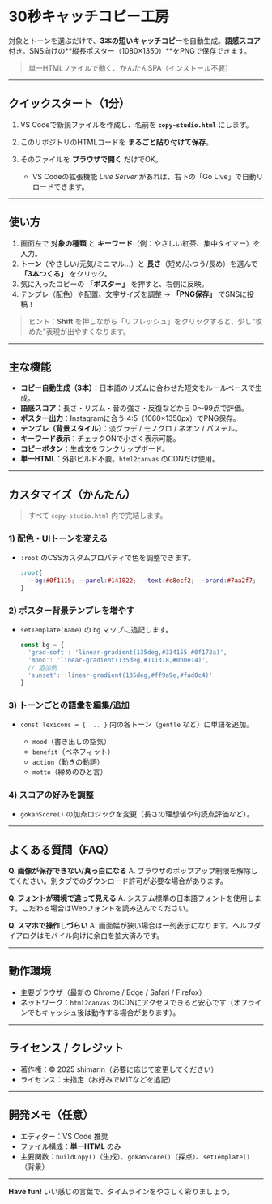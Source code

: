 # 30秒キャッチコピー工房

対象とトーンを選ぶだけで、**3本の短いキャッチコピー**を自動生成。**語感スコア**付き。SNS向けの\*\*縦長ポスター（1080×1350）\*\*をPNGで保存できます。

> 単一HTMLファイルで動く、かんたんSPA（インストール不要）

---

## クイックスタート（1分）

1. VS Codeで新規ファイルを作成し、名前を **`copy-studio.html`** にします。
2. このリポジトリのHTMLコードを **まるごと貼り付けて保存**。
3. そのファイルを **ブラウザで開く** だけでOK。

   * VS Codeの拡張機能 *Live Server* があれば、右下の「Go Live」で自動リロードできます。

---

## 使い方

1. 画面左で **対象の種類** と **キーワード**（例：やさしい紅茶、集中タイマー）を入力。
2. **トーン**（やさしい/元気/ミニマル…）と **長さ**（短め/ふつう/長め）を選んで **「3本つくる」** をクリック。
3. 気に入ったコピーの **「ポスター」** を押すと、右側に反映。
4. テンプレ（配色）や配置、文字サイズを調整 → **「PNG保存」** でSNSに投稿！

> ヒント：**Shift** を押しながら「リフレッシュ」をクリックすると、少し“攻めた”表現が出やすくなります。

---

## 主な機能

* **コピー自動生成（3本）**：日本語のリズムに合わせた短文をルールベースで生成。
* **語感スコア**：長さ・リズム・音の強さ・反復などから 0〜99点で評価。
* **ポスター出力**：Instagramに合う 4:5（1080×1350px）でPNG保存。
* **テンプレ（背景スタイル）**：淡グラデ / モノクロ / ネオン / パステル。
* **キーワード表示**：チェックONで小さく表示可能。
* **コピーボタン**：生成文をワンクリップボード。
* **単一HTML**：外部ビルド不要。`html2canvas` のCDNだけ使用。

---

## カスタマイズ（かんたん）

> すべて `copy-studio.html` 内で完結します。

### 1) 配色・UIトーンを変える

* `:root` のCSSカスタムプロパティで色を調整できます。

  ```css
  :root{
    --bg:#0f1115; --panel:#141822; --text:#e8ecf2; --brand:#7aa2f7; --accent:#9ece6a;
  }
  ```

### 2) ポスター背景テンプレを増やす

* `setTemplate(name)` の `bg` マップに追記します。

  ```js
  const bg = {
    'grad-soft': 'linear-gradient(135deg,#334155,#0f172a)',
    'mono': 'linear-gradient(135deg,#111318,#0b0e14)',
    // 追加例
    'sunset': 'linear-gradient(135deg,#ff9a9e,#fad0c4)'
  }
  ```

### 3) トーンごとの語彙を編集/追加

* `const lexicons = { ... }` 内の各トーン（`gentle` など）に単語を追加。

  * `mood`（書き出しの空気）
  * `benefit`（ベネフィット）
  * `action`（動きの動詞）
  * `motto`（締めのひと言）

### 4) スコアの好みを調整

* `gokanScore()` の加点ロジックを変更（長さの理想値や句読点評価など）。

---

## よくある質問（FAQ）

**Q. 画像が保存できない/真っ白になる**
A. ブラウザのポップアップ制限を解除してください。別タブでのダウンロード許可が必要な場合があります。

**Q. フォントが環境で違って見える**
A. システム標準の日本語フォントを使用します。こだわる場合はWebフォントを読み込んでください。

**Q. スマホで操作しづらい**
A. 画面幅が狭い場合は一列表示になります。ヘルプダイアログはモバイル向けに余白を拡大済みです。

---

## 動作環境

* 主要ブラウザ（最新の Chrome / Edge / Safari / Firefox）
* ネットワーク：`html2canvas` のCDNにアクセスできると安心です（オフラインでもキャッシュ後は動作する場合があります）。

---

## ライセンス / クレジット

* 著作権：© 2025 shimarin（必要に応じて変更してください）
* ライセンス：未指定（お好みでMITなどを追記）

---

## 開発メモ（任意）

* エディター：VS Code 推奨
* ファイル構成：**単一HTML** のみ
* 主要関数：`buildCopy()`（生成）、`gokanScore()`（採点）、`setTemplate()`（背景）

---

**Have fun!** いい感じの言葉で、タイムラインをやさしく彩りましょう。
